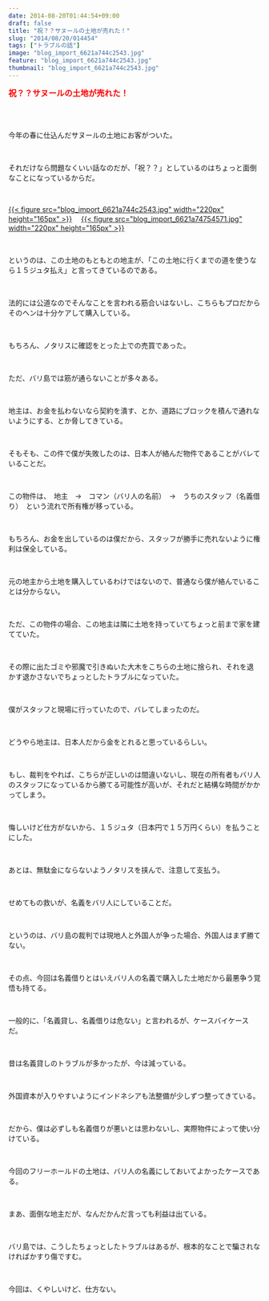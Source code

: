 ```yaml
---
date: 2014-08-20T01:44:54+09:00
draft: false
title: "祝？？サヌールの土地が売れた！"
slug: "2014/08/20/014454"
tags: ["トラブルの話"]
image: "blog_import_6621a744c2543.jpg"
feature: "blog_import_6621a744c2543.jpg"
thumbnail: "blog_import_6621a744c2543.jpg"
---
```

<p><font color="#ff0000" size="3"><strong>祝？？サヌールの土地が売れた！</strong></font></p><br/><br/><p>今年の春に仕込んだサヌールの土地にお客がついた。</p><br/><p>それだけなら問題なくいい話なのだが、「祝？？」としているのはちょっと面倒なことになっているからだ。</p><br/><p><a href="blog_import_6621a7461d7c3.jpg">{{< figure src="blog_import_6621a744c2543.jpg" width="220px" height="165px" >}}</a> 　<a href="blog_import_6621a7489a26b.jpg">{{< figure src="blog_import_6621a74754571.jpg" width="220px" height="165px" >}}</a> <br/></p><br/><p>というのは、この土地のもともとの地主が、「この土地に行くまでの道を使うなら１５ジュタ払え」と言ってきているのである。</p><br/><p>法的には公道なのでそんなことを言われる筋合いはないし、こちらもプロだからそのヘンは十分ケアして購入している。</p><br/><p>もちろん、ノタリスに確認をとった上での売買であった。</p><br/><p>ただ、バリ島では筋が通らないことが多々ある。</p><br/><p>地主は、お金を払わないなら契約を潰す、とか、道路にブロックを積んで通れないようにする、とか脅してきている。</p><br/><p>そもそも、この件で僕が失敗したのは、日本人が絡んだ物件であることがバレていることだ。</p><br/><p>この物件は、　地主　→　コマン（バリ人の名前）　→　うちのスタッフ（名義借り）　という流れで所有権が移っている。</p><br/><p>もちろん、お金を出しているのは僕だから、スタッフが勝手に売れないように権利は保全している。</p><br/><p>元の地主から土地を購入しているわけではないので、普通なら僕が絡んでいることは分からない。</p><br/><p>ただ、この物件の場合、この地主は隣に土地を持っていてちょっと前まで家を建てていた。</p><br/><p>その際に出たゴミや邪魔で引きぬいた大木をこちらの土地に捨られ、それを退かす退かさないでちょっとしたトラブルになっていた。</p><br/><p>僕がスタッフと現場に行っていたので、バレてしまったのだ。</p><br/><p>どうやら地主は、日本人だから金をとれると思っているらしい。</p><br/><p>もし、裁判をやれば、こちらが正しいのは間違いないし、現在の所有者もバリ人のスタッフになっているから勝てる可能性が高いが、それだと結構な時間がかかってしまう。</p><br/><p>悔しいけど仕方がないから、１５ジュタ（日本円で１５万円くらい）を払うことにした。</p><br/><p>あとは、無駄金にならないようノタリスを挟んで、注意して支払う。</p><br/><p>せめてもの救いが、名義をバリ人にしていることだ。</p><br/><p>というのは、バリ島の裁判では現地人と外国人が争った場合、外国人はまず勝てない。</p><br/><p>その点、今回は名義借りとはいえバリ人の名義で購入した土地だから最悪争う覚悟も持てる。</p><br/><p>一般的に、「名義貸し、名義借りは危ない」と言われるが、ケースバイケースだ。</p><br/><p>昔は名義貸しのトラブルが多かったが、今は減っている。</p><br/><p>外国資本が入りやすいようにインドネシアも法整備が少しずつ整ってきている。</p><br/><p>だから、僕は必ずしも名義借りが悪いとは思わないし、実際物件によって使い分けている。</p><br/><p>今回のフリーホールドの土地は、バリ人の名義にしておいてよかったケースである。</p><br/><p>まあ、面倒な地主だが、なんだかんだ言っても利益は出ている。</p><br/><p>バリ島では、こうしたちょっとしたトラブルはあるが、根本的なことで騙されなければかすり傷ですむ。</p><br/><p>今回は、くやしいけど、仕方ない。</p><br/><br/>

